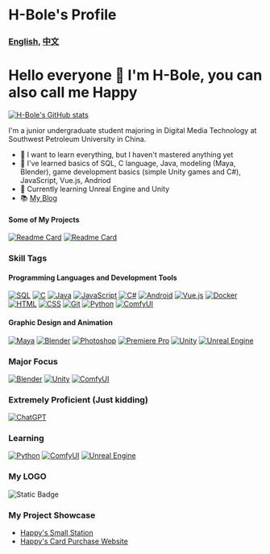 # H-Bole's Profile

### [English](README.md), [中文](README_zh.md)
# Hello everyone 👋 I'm H-Bole, you can also call me Happy
[![H-Bole's GitHub stats](https://github-readme-stats.vercel.app/api?username=H-Bole&theme=codeSTACKr&show_icons=true)](https://github.com/H-Bole)

I'm a junior undergraduate student majoring in Digital Media Technology at Southwest Petroleum University in China.
- 🔭 I want to learn everything, but I haven't mastered anything yet
- 🌱 I've learned basics of SQL, C language, Java, modeling (Maya, Blender), game development basics (simple Unity games and C#), JavaScript, Vue.js, Andriod
- 🤔 Currently learning Unreal Engine and Unity
- 📚 [My Blog](http://fun.xiaoyaostation.xyz "Happy's Blog")

#### Some of My Projects
[![Readme Card](https://github-readme-stats.vercel.app/api/pin/?username=H-Bole&repo=baiduwp-php&theme=radical)](https://github.com/H-Bole/baiduwp-php)
[![Readme Card](https://github-readme-stats.vercel.app/api/pin/?username=H-Bole&repo=andriod-studio_work&theme=radical)](https://github.com/H-Bole/andriod-studio_work)

### Skill Tags

#### Programming Languages and Development Tools
[![SQL](https://img.shields.io/badge/-SQL-blue?style=flat&logo=MySQL&logoColor=white)](#)
[![C](https://img.shields.io/badge/-C-blue?style=flat&logo=C&logoColor=white)](#)
[![Java](https://img.shields.io/badge/-Java-orange?style=flat&logo=Java&logoColor=white)](#)
[![JavaScript](https://img.shields.io/badge/-JavaScript-yellow?style=flat&logo=JavaScript&logoColor=white)](#)
[![C#](https://img.shields.io/badge/-C%23-blue?style=flat&logo=C%20Sharp&logoColor=white)](#)
[![Android](https://img.shields.io/badge/-Android-green?style=flat&logo=Android&logoColor=white)](#)
[![Vue.js](https://img.shields.io/badge/-Vue.js-green?style=flat&logo=Vue.js&logoColor=white)](#)
[![Docker](https://img.shields.io/badge/-Docker-blue?style=flat&logo=Docker&logoColor=white)](#)
[![HTML](https://img.shields.io/badge/-HTML-orange?style=flat&logo=HTML5&logoColor=white)](#)
[![CSS](https://img.shields.io/badge/-CSS-blue?style=flat&logo=CSS3&logoColor=white)](#)
[![Git](https://img.shields.io/badge/-Git-orange?style=flat&logo=Git&logoColor=white)](#)
[![Python](https://img.shields.io/badge/-Python-3776AB?style=flat&logo=python&logoColor=white)](#)
[![ComfyUI](https://img.shields.io/badge/-ComfyUI-blue?style=flat)](#)

#### Graphic Design and Animation
[![Maya](https://img.shields.io/badge/-Maya-red?style=flat&logo=Autodesk&logoColor=white)](#)
[![Blender](https://img.shields.io/badge/-Blender-orange?style=flat&logo=Blender&logoColor=white)](#)
[![Photoshop](https://img.shields.io/badge/-Photoshop-31A8FF?style=flat&logo=Adobe%20Photoshop&logoColor=white)](#)
[![Premiere Pro](https://img.shields.io/badge/-Premiere_Pro-9999FF?style=flat&logo=Adobe%20Premiere%20Pro&logoColor=white)](#)
[![Unity](https://img.shields.io/badge/-Unity-black?style=flat&logo=Unity&logoColor=white)](#)
[![Unreal Engine](https://img.shields.io/badge/-Unreal_Engine-blue?style=flat&logo=Unreal%20Engine&logoColor=white)](#)

### Major Focus
[![Blender](https://img.shields.io/badge/-Blender-orange?style=flat&logo=Blender&logoColor=white)](#)
[![Unity](https://img.shields.io/badge/-Unity-black?style=flat&logo=Unity&logoColor=white)](#)
[![ComfyUI](https://img.shields.io/badge/-ComfyUI-blue?style=flat)](#)

### Extremely Proficient (Just kidding) 
[![ChatGPT](https://img.shields.io/badge/-ChatGPT-4B0082?style=flat)](#)

### Learning
[![Python](https://img.shields.io/badge/-Python-3776AB?style=flat&logo=python&logoColor=white)](#)
[![ComfyUI](https://img.shields.io/badge/-ComfyUI-blue?style=flat)](#)
[![Unreal Engine](https://img.shields.io/badge/-Unreal_Engine-blue?style=flat&logo=Unreal%20Engine&logoColor=white)](#)


### My LOGO
![Static Badge](https://img.shields.io/badge/%E9%80%8D%E9%81%A5-Happy-rgb(201%2C%2091%2C%200))

### My Project Showcase
- [Happy's Small Station](http://first.xiaoyaostation.xyz)
- [Happy's Card Purchase Website](http://buy.xiaoyaostation.xyz)
